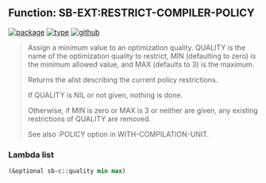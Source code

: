 ## Function: SB-EXT:RESTRICT-COMPILER-POLICY
[![package](https://img.shields.io/badge/Package-SB--EXT-5f9ea0.svg?style=social&colorA=999999)](../) [![type](https://img.shields.io/badge/Type-Function-5f9ea0.svg?style=social&colorA=999999)](../#function) [![github](https://img.shields.io/badge/GitHub-View_the_source-5f9ea0.svg?style=social&colorA=999999&logo=github)](https://github.com/sbcl/sbcl/blob/master/src/compiler/policy.lisp/) 

> Assign a minimum value to an optimization quality. QUALITY is the name of
> the optimization quality to restrict, MIN (defaulting to zero) is the
> minimum allowed value, and MAX (defaults to 3) is the maximum.
> 
> Returns the alist describing the current policy restrictions.
> 
> If QUALITY is NIL or not given, nothing is done.
> 
> Otherwise, if MIN is zero or MAX is 3 or neither are given, any
> existing restrictions of QUALITY are removed.
> 
> See also :POLICY option in WITH-COMPILATION-UNIT.

### Lambda list
```cl
(&optional sb-c::quality min max)
```
